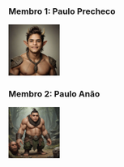 ### Membro 1: Paulo Precheco

<p>
 <img src="./img/49c6dd5e968c4b57-1.jpeg" width="20%" alt="Image description">
</p> 



### Membro 2: Paulo Anão
<p>
 <img src="./img/PauloRibeiro.jpeg" width="20%" alt="Image description">
</p> 
